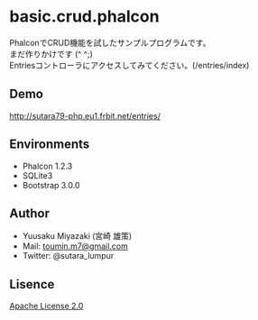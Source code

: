 # basic.crud.phalcon

PhalconでCRUD機能を試したサンプルプログラムです。  
まだ作りかけです (^ ^;)  
Entriesコントローラにアクセスしてみてください。(/entries/index)

## Demo
http://sutara79-php.eu1.frbit.net/entries/

## Environments
- Phalcon 1.2.3
- SQLite3
- Bootstrap 3.0.0

## Author
- Yuusaku Miyazaki (宮崎 雄策)
- Mail: toumin.m7@gmail.com
- Twitter: @sutara_lumpur

## Lisence
[Apache License 2.0](http://www.apache.org/licenses/LICENSE-2.0)

